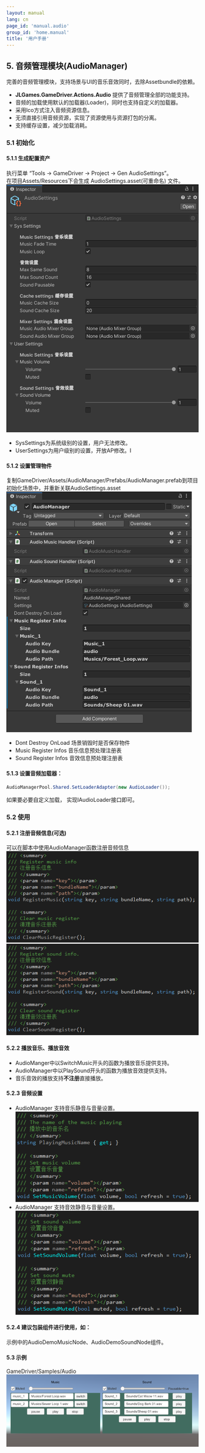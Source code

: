 ```yaml
---
layout: manual
lang: cn
page_id: 'manual.audio'
group_id: 'home.manual'
title: '用户手册'
---
```

## 5. 音频管理模块(AudioManager) 
完善的音频管理模块，支持场景与UI的音乐音效同时，去除Assetbundle的依赖。  

+ **JLGames.GameDriver.Actions.Audio** 提供了音频管理全部的功能支持。
+ 音频的加载使用默认的加载器(Loader)，同时也支持自定义的加载器。
+ 采用Ico方式注入音频资源信息。
+ 无须直接引用音频资源，实现了资源使用与资源打包的分离。  
+ 支持缓存设置，减少加载消耗。

### 5.1 初始化

#### 5.1.1 生成配置资产
执行菜单 “Tools -> GameDriver -> Project -> Gen AudioSettings”。  
在项目Assets/Resources下会生成 AudioSettings.asset(可重命名) 文件。  
![image](assets/img/audio_2.png)  
+ SysSettings为系统级别的设置，用户无法修改。
+ UserSettings为用户级别的设置，开放AP修改。I

#### 5.1.2 设置管理物件
复制GameDriver/Assets/AudioManager/Prefabs/AudioManager.prefab到项目初始化场景中，并重新关联AudioSettings.asset  
![image](assets/img/audio_1.png)  
+ Dont Destroy OnLoad 场景销毁时是否保存物件
+ Music Register Infos 音乐信息预处理注册表
+ Sound Register Infos 音效信息预处理注册表

#### 5.1.3 设置音频加载器：
```C#
AudioManagerPool.Shared.SetLoaderAdapter(new AudioLoader());
```
如果要必要自定义加载， 实现IAudioLoader接口即可。  

### 5.2 使用 

#### 5.2.1 注册音频信息(可选)
可以在脚本中使用AudioManager函数注册音频信息  
![image](assets/img/audio_6.png)  
![image](assets/img/audio_7.png)  

#### 5.2.2 播放音乐、播放音效
+ AudioManger中以SwitchMusic开头的函数为播放音乐提供支持。
+ AudioManager中以PlaySound开头的函数为播放音效提供支持。
+ 音乐音效的播放支持**不注册**直接播放。

#### 5.2.3 音频设置
+ AudioManager 支持音乐静音与音量设置。
![image](assets/img/audio_8.png)  
+ AudioManager 支持音效静音与音量设置。
![image](assets/img/audio_9.png)  

#### 5.2.4 建议包装组件进行使用，如：
示例中的AudioDemoMusicNode、AudioDemoSoundNode组件。  

#### 5.3 示例
GameDriver/Samples/Audio  
![image](assets/img/audio_5.png)  